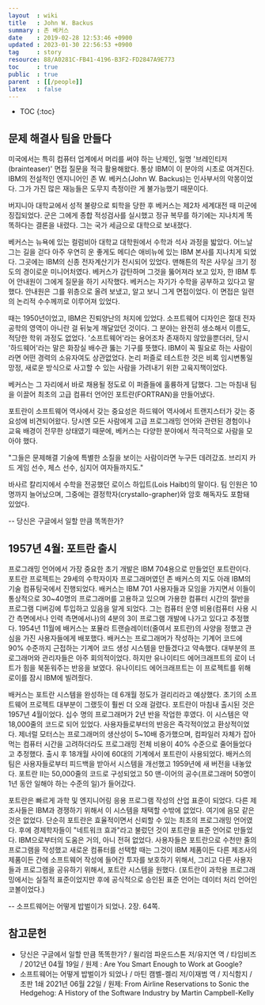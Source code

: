 ```yaml
---
layout  : wiki
title   : John W. Backus
summary : 존 베커스
date    : 2019-02-28 12:53:46 +0900
updated : 2023-01-30 22:56:53 +0900
tag     : story
resource: 88/A0281C-FB41-4196-B3F2-FD2847A9E773
toc     : true
public  : true
parent  : [[/people]]
latex   : false
---
```

* TOC
{:toc}

## 문제 해결사 팀을 만들다

>
미국에서는 특히 컴퓨터 업계에서 머리를 써야 하는 난제인,
일명 '브레인티저(brainteaser)' 면접 질문을 적극 활용해왔다.
통상 IBM이 이 분야의 시초로 여겨진다.
IBM의 전설적인 엔지니어인 존 W. 베커스(John W. Backus)는 인사부서의 악몽이었다.
그가 가진 많은 재능들은 도무지 측정이란 게 불가능했기 때문이다.
>
버지니아 대학교에서 성적 불량으로 퇴학을 당한 후 베커스는 제2차 세계대전 때 미군에 징집되었다.
군은 그에게 종합 적성검사를 실시했고 정규 복무를 하기에는 지나치게 똑똑하다는 결론을 내렸다.
그는 국가 세금으로 대학으로 보내졌다.
>
베커스는 뉴욕에 있는 컬럼비아 대학교 대학원에서 수학과 석사 과정을 밟았다.
어느날 그는 길을 걷다 아주 우연히 운 좋게도 메디슨 애비뉴에 있는 IBM 본사를 지나치게 되었다.
그곳에는 IBM의 신종 전자계산기가 전시되어 있었다.
맨해튼의 작은 사무실 크기 정도의 경이로운 미니어처였다.
베커스가 감탄하며 그것을 뚫어져라 보고 있자, 한 IBM 투어 안내원이 그에게 질문을 하기 시작했다.
베커스는 자기가 수학을 공부하고 있다고 말했다.
안내원은 그를 위층으로 올려 보냈고, 알고 보니 그게 면접이었다.
이 면접은 일련의 논리적 수수께끼로 이루어져 있었다.
>
때는 1950년이었고, IBM은 진퇴양난의 처지에 있었다.
소프트웨어 디자인은 절대 전자공학의 영역이 아니란 걸 뒤늦게 깨달았던 것이다.
그 분야는 완전히 생소해서 이름도, 적당한 학위 과정도 없었다.
'소프트웨어'라는 용어조차 존재하지 않았을뿐더러, 당시 '하드웨어'라는 말은 화장실 배수관 뚫는 기구를 뜻했다.
IBM이 꼭 필요로 하는 사람이라면 어떤 경력의 소유자여도 상관없었다.
논리 퍼즐로 테스트한 것은 비록 임시변통일망정, 새로운 방식으로 사고할 수 있는 사람을 가려내기 위한 고육지책이었다.
>
베커스는 그 자리에서 바로 채용될 정도로 이 퍼즐들에 훌륭하게 답했다.
그는 마침내 팀을 이끌어 최초의 고급 컴퓨터 언어인 포트란(FORTRAN)을 만들어냈다.
>
포트란이 소프트웨어 역사에서 갖는 중요성은 하드웨어 역사에서 트랜지스터가 갖는 중요성에 비견되어왔다.
당시엔 모든 사람에게 고급 프로그래밍 언어와 관련된 경험이나 교육 배경이 전무한 상태였기 때문에,
베커스는 다양한 분야에서 적극적으로 사람을 모아야 했다.
>
"그들은 문제해결 기술에 특별한 소질을 보이는 사람이라면 누구든 데려갔죠. 브리지 카드 게임 선수, 체스 선수, 심지어 여자들까지도."
>
바사르 칼리지에서 수학을 전공했던 로이스 하입트(Lois Haibt)의 말이다. 팀 인원은 10명까지 늘어났으며,
그중에는 결정학자(crystallo-grapher)와 암호 해독자도 포함돼 있었다.
>
-- 당신은 구글에서 일할 만큼 똑똑한가?

## 1957년 4월: 포트란 출시

>
프로그래밍 언어에서 가장 중요한 초기 개발은 IBM 704용으로 만들었던 포트란이다.
포트란 프로젝트는 29세의 수학자이자 프로그래머였던 존 배커스의 지도 아래 IBM의 기술 컴퓨팅국에서 진행되었다.
배커스는 IBM 701 사용자들과 모임을 가지면서 이들이 통상적으로 30~40명의 프로그래머를 고용하고 있으며 가용한 컴퓨터 시간의 절반을 프로그램 디버깅에 투입하고 있음을 알게 되었다.
그는 컴퓨터 운영 비용(컴퓨터 사용 시간 측면에서나 인력 측면에서나)의 4분의 3이 프로그램 개발에 나가고 있다고 추정했다.
1954년 11월에 배커스는 포뮬라 트랜슬레이터(줄여서 포트란)의 사양을 정했고 관심을 가진 사용자들에게 배포했다.
배커스는 프로그래머가 작성하는 기계어 코드에 90% 수준까지 근접하는 기계어 코드 생성 시스템을 만들겠다고 약속했다.
대부분의 프로그래머와 관리자들은 아주 회의적이었다.
하지만 유나이티드 에어크래프트의 로이 너트가 힘을 북돋워주는 반응을 보였다.
유나이티드 에어크래프트는 이 프로젝트를 위해 로이를 잠시 IBM에 빌려줬다.
>
배커스는 포트란 시스템을 완성하는 데 6개월 정도가 걸리리라고 예상했다.
초기의 소프트웨어 프로젝트 대부분이 그랬듯이 훨씬 더 오래 걸렸다.
포트란이 마침내 출시된 것은 1957년 4월이었다. 십수 명의 프로그래머가 2년 반을 작업한 후였다.
이 시스템은 약 18,000줄의 코드로 되어 있었다. 사용자들로부터의 반응은 즉각적이었고 환상적이었다.
제너럴 모터스는 프로그래머의 생산성이 5~10배 증가했으며, 컴파일러 자체가 잡아먹는 컴퓨터 시간을 고려하더라도 프로그래밍 전체 비용이 40% 수준으로 줄어들었다고 추정했다.
출시 후 18개월 사이에 60대의 기계에서 포트란이 사용되었다.
배커스의 팀은 사용자들로부터 피드백을 받아서 시스템을 개선했고 1959년에 새 버전을 내놓았다.
포트란 II는 50,000줄의 코드로 구성되었고 50 맨-이어의 공수(프로그래머 50명이 1년 동안 일해야 하는 수준의 일)가 들어갔다.
>
포트란은 빠르게 과학 및 엔지니어링 응용 프로그램 작성의 산업 표준이 되었다.
다른 제조사들은 IBM과 경쟁하기 위해서 이 시스템을 채택할 수밖에 없었다.
여기에 음모 같은 것은 없었다.
단순히 포트란은 효율적이면서 신뢰할 수 있는 최초의 프로그래밍 언어였다.
후에 경제학자들이 "네트워크 효과"라고 불렀던 것이 포트란을 표준 언어로 만들었다.
IBM으로부터의 도움은 거의, 아니 전혀 없었다.
사용자들은 포트란으로 수천만 줄의 프로그램을 작성했고 새로운 컴퓨터를 선택할 때는 그것이 IBM 제품이든 다른 제조사의 제품이든 간에 소프트웨어 작성에 들어간 투자를 보호하기 위해서,
그리고 다른 사용자들과 프로그램을 공유하기 위해서, 포트란 시스템을 원했다.
(포트란이 과학용 프로그래밍에서는 실질적 표준이었지만 후에 공식적으로 승인된 표준 언어는 데이터 처리 언어인 코볼이었다.)
>
-- 소프트웨어는 어떻게 밥벌이가 되었나. 2장. 64쪽.

## 참고문헌

- 당신은 구글에서 일할 만큼 똑똑한가? / 윌리엄 파운드스톤 저/유지연 역 / 타임비즈 / 2012년 04월 19일 / 원제 : Are You Smart Enough to Work at Google?
- 소프트웨어는 어떻게 밥벌이가 되었나 / 마틴 캠벨-켈리 저/이재범 역 / 지식함지 / 초판 1쇄 2021년 06월 22일 / 원제: From Airline Reservations to Sonic the Hedgehog: A History of the Software Industry by Martin Campbell-Kelly

